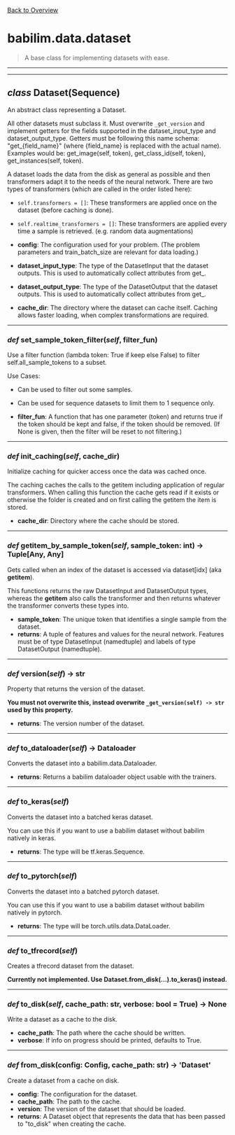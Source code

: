[Back to Overview](../../README.md)

# babilim.data.dataset

> A base class for implementing datasets with ease.

---
---
## *class* **Dataset**(Sequence)

An abstract class representing a Dataset.

All other datasets must subclass it.
Must overwrite `_get_version` and implement getters for the fields supported in the dataset_input_type and
dataset_output_type. Getters must be following this name schema:
"get_{field_name}" (where {field_name} is replaced with the actual name).
Examples would be: get_image(self, token), get_class_id(self, token), get_instances(self, token).

A dataset loads the data from the disk as general as possible and then transformers adapt it to the needs of the neural network.
There are two types of transformers (which are called in the order listed here):
* `self.transformers = []`: These transformers are applied once on the dataset (before caching is done).
* `self.realtime_transformers = []`: These transformers are applied every time a sample is retrieved. (e.g. random data augmentations)

* **config**: The configuration used for your problem. (The problem parameters and train_batch_size are relevant for data loading.)
* **dataset_input_type**: The type of the DatasetInput that the dataset outputs. This is used to automatically collect attributes from get_<attrname>.
* **dataset_output_type**: The type of the DatasetOutput that the dataset outputs. This is used to automatically collect attributes from get_<attrname>.
* **cache_dir**: The directory where the dataset can cache itself. Caching allows faster loading, when complex transformations are required.


---
### *def* **set_sample_token_filter**(*self*, filter_fun)

Use a filter function (lambda token: True if keep else False) to filter self.all_sample_tokens to a subset.

Use Cases:
* Can be used to filter out some samples.
* Can be used for sequence datasets to limit them to 1 sequence only.

* **filter_fun**: A function that has one parameter (token) and returns true if the token should be kept and false, if the token should be removed. (If None is given, then the filter will be reset to not filtering.)


---
### *def* **init_caching**(*self*, cache_dir)

Initialize caching for quicker access once the data was cached once.

The caching caches the calls to the getitem including application of regular transformers.
When calling this function the cache gets read if it exists or otherwise the folder is created and on first calling the getitem the item is stored.

* **cache_dir**: Directory where the cache should be stored.


---
### *def* **getitem_by_sample_token**(*self*, sample_token: int) -> Tuple[Any, Any]

Gets called when an index of the dataset is accessed via dataset[idx] (aka __getitem__).

This functions returns the raw DatasetInput and DatasetOutput types, whereas the __getitem__ also calls the transformer and then returns whatever the transformer converts these types into.

* **sample_token**: The unique token that identifies a single sample from the dataset.
* **returns**: A tuple of features and values for the neural network. Features must be of type DatasetInput (namedtuple) and labels of type DatasetOutput (namedtuple).


---
### *def* **version**(*self*) -> str

Property that returns the version of the dataset.

**You must not overwrite this, instead overwrite `_get_version(self) -> str` used by this property.**

* **returns**: The version number of the dataset.


---
### *def* **to_dataloader**(*self*) -> Dataloader

Converts the dataset into a babilim.data.Dataloader.

* **returns**: Returns a babilim dataloader object usable with the trainers.


---
### *def* **to_keras**(*self*)

Converts the dataset into a batched keras dataset.

You can use this if you want to use a babilim dataset without babilim natively in keras.

* **returns**: The type will be tf.keras.Sequence.


---
### *def* **to_pytorch**(*self*)

Converts the dataset into a batched pytorch dataset.

You can use this if you want to use a babilim dataset without babilim natively in pytorch.

* **returns**: The type will be torch.utils.data.DataLoader.


---
### *def* **to_tfrecord**(*self*)

Creates a tfrecord dataset from the dataset.

**Currently not implemented. Use Dataset.from_disk(...).to_keras() instead.**


---
### *def* **to_disk**(*self*, cache_path: str, verbose: bool = True) -> None

Write a dataset as a cache to the disk.

* **cache_path**: The path where the cache should be written.
* **verbose**: If info on progress should be printed, defaults to True.


---
### *def* **from_disk**(config: Config, cache_path: str) -> 'Dataset'

Create a dataset from a cache on disk.

* **config**: The configuration for the dataset.
* **cache_path**: The path to the cache.
* **version**: The version of the dataset that should be loaded.
* **returns**: A Dataset object that represents the data that has been passed to "to_disk" when creating the cache.


